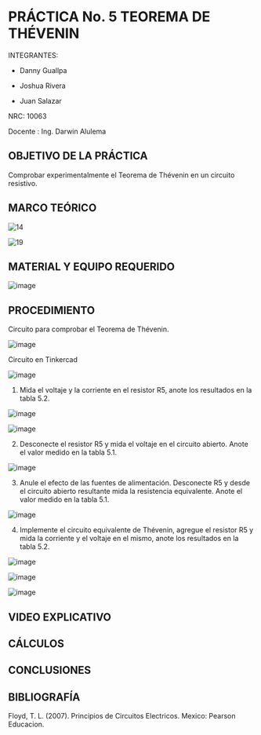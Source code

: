 # PRÁCTICA No. 5 TEOREMA DE THÉVENIN

INTEGRANTES:

* Danny Guallpa

* Joshua Rivera

* Juan Salazar

NRC: 10063

Docente : Ing. Darwin Alulema

## OBJETIVO DE LA PRÁCTICA

Comprobar experimentalmente el Teorema de Thévenin en un circuito resistivo.

## MARCO TEÓRICO

![14](https://user-images.githubusercontent.com/116693260/210476111-0625eb18-479d-427a-9d67-b82d14d8d13f.jpg)

![19](https://user-images.githubusercontent.com/116693260/210476113-7ad1baae-7b3d-408f-a210-dffdc1cc7d96.jpg)

## MATERIAL Y EQUIPO REQUERIDO

  ![image](https://user-images.githubusercontent.com/116693260/210474920-1cfceca5-f3ee-46b3-8891-a0b402fdd7fa.png)

## PROCEDIMIENTO

  Circuito para comprobar el Teorema de Thévenin.
  
  ![image](https://user-images.githubusercontent.com/116693260/210476436-5ba2fd53-4c55-40ad-a97d-5166d2055483.png)
  
  Circuito en Tinkercad

  ![image](https://user-images.githubusercontent.com/116693260/210473201-7af16d63-264d-448e-a6b8-ef8ed2cd3d2f.png)

  1. Mida el voltaje y la corriente en el resistor R5, anote los resultados en la tabla 5.2.
  
  ![image](https://user-images.githubusercontent.com/116693260/210473315-71cda749-4447-4efe-a2a3-02fcc2d6675d.png)

  ![image](https://user-images.githubusercontent.com/116693260/210473418-62049b30-af41-4ccc-8d76-f508f49be69c.png)

  2. Desconecte el resistor R5 y mida el voltaje en el circuito abierto. Anote el valor medido en la tabla 5.1.
  
  ![image](https://user-images.githubusercontent.com/116693260/210473529-8f0c4d6c-be34-41ee-aa00-a36a1214c62e.png)

  3. Anule el efecto de las fuentes de alimentación. Desconecte R5 y desde el circuito abierto resultante mida la resistencia equivalente. 
  Anote el valor medido en la tabla 5.1.

  ![image](https://user-images.githubusercontent.com/116693260/210474006-0e787146-2750-49c2-93e8-e9e07bf67c2f.png)

  4. Implemente el circuito equivalente de Thévenin, agregue el resistor R5 y mida la corriente y el voltaje en el mismo, anote los resultados en la tabla 5.2.

  ![image](https://user-images.githubusercontent.com/116693260/210474619-3cac08ee-6744-4b5a-ba9a-4385150a3aaf.png)

  ![image](https://user-images.githubusercontent.com/116693260/210474750-3a416b3d-43f7-4876-9c3b-7ac4ac5eeb1e.png)

  ![image](https://user-images.githubusercontent.com/116693260/210474855-26e7e289-0661-4059-bc87-1b8e3e05216e.png)

## VIDEO EXPLICATIVO 

## CÁLCULOS

## CONCLUSIONES

## BIBLIOGRAFÍA

Floyd, T. L. (2007). Principios de Circuitos Electricos. Mexico: Pearson Educacion.
